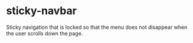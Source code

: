 # sticky-navbar

Sticky navigation that is locked so that the menu does not disappear
when the user scrolls down the page.
